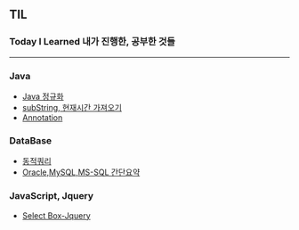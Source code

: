 ## TIL 
### Today I Learned 내가 진행한, 공부한 것들

* * *

### Java
* [Java 정규화](https://github.com/hoseong1324/TIL/blob/main/Git/Java%EC%A0%95%EA%B7%9C%ED%99%94.md)
* [subString, 현재시간 가져오기](https://github.com/hoseong1324/TIL/blob/main/Git/SubString,%20%ED%98%84%EC%9E%AC%EC%8B%9C%EA%B0%84%20%EA%B0%80%EC%A0%B8%EC%98%A4%EA%B8%B0.md)
* [Annotation](https://github.com/hoseong1324/TIL/blob/main/Git/Annotation.md)

### DataBase
* [동적쿼리](https://github.com/hoseong1324/TIL/blob/main/Git/%EB%8F%99%EC%A0%81%EC%BF%BC%EB%A6%AC.md)
* [Oracle,MySQL,MS-SQL 간단요약](https://github.com/hoseong1324/TIL/blob/main/Git/Oracle%2CMySQL%2CMS-SQL%EA%B0%84%EB%8B%A8%EC%9A%94%EC%95%BD.md)

### JavaScript, Jquery
* [Select Box-Jquery]()
